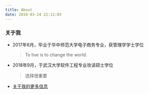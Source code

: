 ```yaml
---
title: About
date: 2018-03-24 22:12:03
---
```

### 关于我

- 2017年6月，毕业于华中师范大学电子商务专业，获管理学学士学位

  > To live is to change the world.	

- 2018年9月，于武汉大学软件工程专业攻读硕士学位

  > 选择很重要

- [关于我的更多信息](https://www.hegongshan.com/cv/)